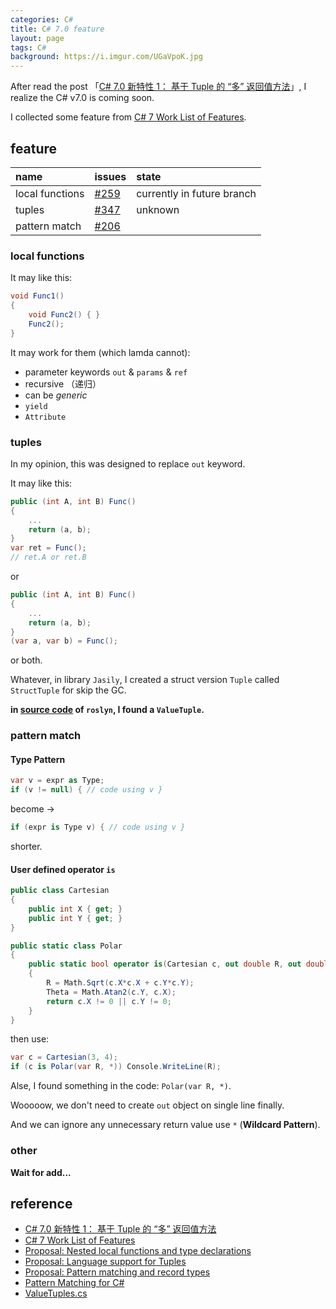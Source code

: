```yaml
---
categories: C#
title: C# 7.0 feature
layout: page
tags: C#
background: https://i.imgur.com/UGaVpoK.jpg
---
```


After read the post 「[C# 7.0 新特性 1： 基于 Tuple 的 “多” 返回值方法][1]」,
I realize the C# v7.0 is coming soon.

I collected some feature from [C# 7 Work List of Features][2].

<!-- more -->

## feature

name|issues|state
:-|:-|:-
local functions|[#259][3]|currently in future branch
tuples|[#347][4]|unknown
pattern match|[#206][5]

### local functions

It may like this:

``` cs
void Func1()
{
    void Func2() { }
    Func2();
}
```

It may work for them (which lamda cannot):

* parameter keywords `out` & `params` & `ref`
* recursive （递归）
* can be *generic*
* `yield`
* `Attribute`

### tuples

In my opinion, this was designed to replace `out` keyword.

It may like this:

``` cs
public (int A, int B) Func()
{
    ...
    return (a, b);
}
var ret = Func();
// ret.A or ret.B
```

or

``` cs
public (int A, int B) Func()
{
    ...
    return (a, b);
}
(var a, var b) = Func();
```

or both.

Whatever, in library `Jasily`,
I created a struct version `Tuple` called `StructTuple` for skip the GC.

**in [source code][6] of `roslyn`, I found a `ValueTuple`.**

### pattern match

#### Type Pattern

``` cs
var v = expr as Type;
if (v != null) { // code using v }
```

become ->

``` cs
if (expr is Type v) { // code using v }
```

shorter.

#### User defined operator `is`

``` cs
public class Cartesian
{
    public int X { get; }
    public int Y { get; }
}

public static class Polar
{
    public static bool operator is(Cartesian c, out double R, out double Theta)
    {
        R = Math.Sqrt(c.X*c.X + c.Y*c.Y);
        Theta = Math.Atan2(c.Y, c.X);
        return c.X != 0 || c.Y != 0;
    }
}
```

then use:

``` cs
var c = Cartesian(3, 4);
if (c is Polar(var R, *)) Console.WriteLine(R);
```

Alse, I found something in the code: `Polar(var R, *)`.

Wooooow, we don't need to create `out` object on single line finally.

And we can ignore any unnecessary return value use `*` (**Wildcard Pattern**).

### other

**Wait for add...**

## reference

* [C# 7.0 新特性 1： 基于 Tuple 的 “多” 返回值方法][1]
* [C# 7 Work List of Features][2]
* [Proposal: Nested local functions and type declarations][3]
* [Proposal: Language support for Tuples][4]
* [Proposal: Pattern matching and record types][5]
* [Pattern Matching for C#][7]
* [ValueTuples.cs][6]

[1]: http://www.cnblogs.com/ylvict/p/5573094.html]
[2]: https://github.com/dotnet/roslyn/issues/2136
[3]: https://github.com/dotnet/roslyn/issues/259
[4]: https://github.com/dotnet/roslyn/issues/347
[5]: https://github.com/dotnet/roslyn/issues/206
[6]: https://github.com/dotnet/roslyn/blob/future/docs/features/ValueTuples.cs
[7]: https://github.com/dotnet/roslyn/blob/future/docs/features/patterns.md